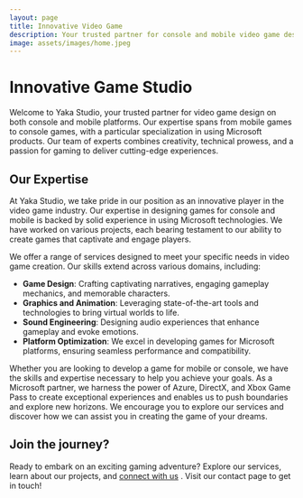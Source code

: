 ```yaml
---
layout: page
title: Innovative Video Game
description: Your trusted partner for console and mobile video game design.
image: assets/images/home.jpeg
---
```

# Innovative Game Studio
Welcome to Yaka Studio, your trusted partner for video game design on both console and mobile platforms. 
Our expertise spans from mobile games to console games, with a particular specialization in using Microsoft products. 
Our team of experts combines creativity, technical prowess, and a passion for gaming to deliver cutting-edge experiences.

## Our Expertise
At Yaka Studio, we take pride in our position as an innovative player in the video game industry. Our expertise in designing games for console and mobile is backed by solid experience in using Microsoft technologies. We have worked on various projects, each bearing testament to our ability to create games that captivate and engage players. 

We offer a range of services designed to meet your specific needs in video game creation. 
Our skills extend across various domains, including:

- **Game Design**: Crafting captivating narratives, engaging gameplay mechanics, and memorable characters.
- **Graphics and Animation**: Leveraging state-of-the-art tools and technologies to bring virtual worlds to life.
- **Sound Engineering**: Designing audio experiences that enhance gameplay and evoke emotions.
- **Platform Optimization**: We excel in developing games for Microsoft platforms, ensuring seamless performance and compatibility.

Whether you are looking to develop a game for mobile or console, we have the skills and expertise necessary to help you achieve your goals. 
As a Microsoft partner, we harness the power of Azure, DirectX, and Xbox Game Pass to create exceptional experiences and enables us to push boundaries and explore new horizons.
We encourage you to explore our services and discover how we can assist you in creating the game of your dreams.

## Join the journey? 
Ready to embark on an exciting gaming adventure? Explore our services, learn about our projects, and [connect with us](/contact/) . Visit our contact page to get in touch!